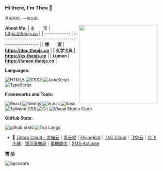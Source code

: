 ### Hi there, I'm Theo 👋
```
吾志所向，一往无前。
```
<img src="https://media.giphy.com/media/M9gbBd9nbDrOTu1Mqx/giphy.gif" width="260" align="right" alt="">

**About Me:** 
|   主&emsp;&emsp;页   | <https://theojs.cn>                                      |
| :------------: | :------------------------------------------------------- |
| **博&emsp;&emsp;客** | **<https://doc.theojs.cn>**                            |
| **玄学宝典** | **<https://xx.theojs.cn>**          |
| **Lumen** | **<https://lumen.theojs.cn>**          |

**Languages:**

![HTML5](https://img.shields.io/badge/HTML5-E34F26?logo=HTML5&logoColor=fff)
![CSS3](https://img.shields.io/badge/CSS3-1572B6?logo=CSS3&logoColor=fff)
![JavaScript](https://img.shields.io/badge/JavaScript-F7DF1E?logo=JavaScript&logoColor=333)
![TypeScript](https://img.shields.io/badge/TypeScript-3178C6?logo=TypeScript&logoColor=fff)

**Frameworks and Tools:**

![React](https://img.shields.io/badge/React-61DAFB?logo=React&logoColor=333)
![Next.js](https://img.shields.io/badge/Next.js-000000?logo=Next.js&logoColor=fff)
![Vue.js](https://img.shields.io/badge/Vue.js-4FC08D?logo=Vue.js&logoColor=fff)
![Sass](https://img.shields.io/badge/Sass-CC6699?logo=Sass&logoColor=fff)
![Tailwind CSS](https://img.shields.io/badge/Tailwind%20CSS-06B6D4?logo=TailwindCSS&logoColor=fff)
![Git](https://img.shields.io/badge/Git-F05032?logo=Git&logoColor=fff)
![Visual Studio Code](https://img.shields.io/badge/VS%20CODE-007ACC?logo=VisualStudioCode&logoColor=fff)

**GitHub Stats:**

![github stats](https://github-readme-stats.vercel.app/api?username=Theo-Messi&show_icons=true&hide_title=true&count_private=true)
![Top Langs](https://github-readme-stats.vercel.app/api/top-langs/?username=Theo-Messi&layout=compact)


- :pushpin: [Totoro Cloud - 龙猫云](https://s.theojs.cn/totoro)｜[青云梯](https://s.theojs.cn/qyt)｜[FlyingBird](https://s.theojs.cn/flyingbird)｜[TNT Cloud](https://s.theojs.cn/tnt)｜[飞兔云](https://s.theojs.cn/feitu)｜[奈飞小铺](https://s.theojs.cn/ihezu)｜[银河录像局](https://s.theojs.cn/yh)｜[蜜糖商店](https://s.theojs.cn/metshop)｜[SMS-Activate](https://s.theojs.cn/sms)

**赞 助**

<img src="https://i.theojs.cn/sponsor.webp" alt='Sponsors'></a>
